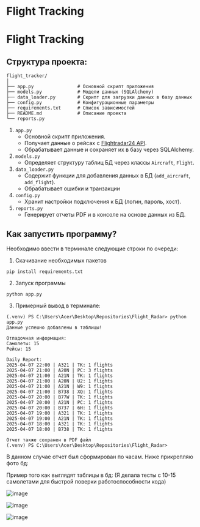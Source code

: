 # Flight Tracking 
# Flight Tracking 

## Структура проекта: 
```
flight_tracker/
│
├── app.py                # Основной скрипт приложения
├── models.py             # Модели данных (SQLAlchemy)
├── data_loader.py        # Скрипт для загрузки данных в базу данных
├── config.py             # Конфигурационные параметры
├── requirements.txt      # Список зависимостей
├── README.md             # Описание проекта
└── reports.py
```

1. `app.py`
    - Основной скрипт приложения.
    - Получает данные о рейсах с [Flightradar24 API](https://www.flightradar24.com/airport/lcy).
    - Обрабатывает данные и сохраняет их в базу через SQLAlchemy.
2. `models.py `
    - Определяет структуру таблиц БД через классы  `Aircraft`, `Flight`.
3. `data_loader.py`
    - Содержит функции для добавления данных в БД (`add_aircraft`, `add_flight`).
    - Обрабатывает ошибки и транзакции
4. `config.py`
    - Хранит настройки подключения к БД (логин, пароль, хост).
5. `reports.py`
    - Генерирует отчеты PDF  и в консоле на основе данных из БД.
  
## Как запустить программу? 

Необходимо ввести в терминале следующие строки по очереди:

1. Cкачивание необходимых пакетов
```
pip install requirements.txt
```

2. Запуск программы
```
python app.py
```

3. Примерный вывод в терминале:
```
(.venv) PS C:\Users\Acer\Desktop\Repositories\Flight_Radar> python app.py
Данные успешно добавлены в таблицы!

Отладочная информация:
Самолеты: 15
Рейсы: 15

Daily Report: 
2025-04-07 22:00 | A321 | TK: 1 flights
2025-04-07 21:00 | A20N | PC: 3 flights
2025-04-07 21:00 | A21N | TK: 1 flights
2025-04-07 21:00 | A20N | U2: 1 flights
2025-04-07 21:00 | A21N | W9: 1 flights
2025-04-07 21:00 | B738 | XQ: 1 flights
2025-04-07 20:00 | B77W | TK: 1 flights
2025-04-07 20:00 | A21N | PC: 1 flights
2025-04-07 20:00 | B737 | 6H: 1 flights
2025-04-07 19:00 | A321 | TK: 1 flights
2025-04-07 19:00 | A21N | TK: 1 flights
2025-04-07 18:00 | A321 | TK: 1 flights
2025-04-07 18:00 | B738 | TK: 1 flights

Отчет также сохранен в PDF файл
(.venv) PS C:\Users\Acer\Desktop\Repositories\Flight_Radar> 
```

В данном случае отчет был сформирован по часам. Ниже прикрепляю фото бд: 
  
Пример того как выглядят таблицы в бд: 
(Я делала тесты с 10-15 самолетами для быстрой поверки работоспособности кода)

![image](https://github.com/user-attachments/assets/566e2c8f-6bba-45af-8df0-aee0d2fb8429)

![image](https://github.com/user-attachments/assets/d588234d-e381-4c49-8b9d-084a85c60568)


![image](https://github.com/user-attachments/assets/76e917a7-9b62-4ea9-b113-b131a76880c5)

